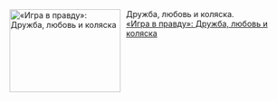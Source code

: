 <!--2025-03-14 10:15:13-->
<div class="yb">
  <div class="rss smaller1 kino_kino"><a href="https://www.kino-teatr.ru/kino/art/tv/3030/" title="«Игра в правду»: Дружба, любовь и коляска"><img src="https://www.kino-teatr.ru/art/0/3/3030/poster.jpg" width="196" height="147" align="left" hspace="5" style="margin: 0px 10px 0px 5px" alt="«Игра в правду»: Дружба, любовь и коляска"/></a>Дружба, любовь и коляска. <br><a class="light" href="https://www.kino-teatr.ru/kino/art/tv/3030/">«Игра в правду»: Дружба, любовь и коляска</a></div>
</div>
